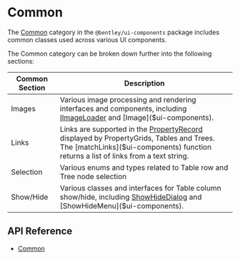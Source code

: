 # Common

The [Common]($ui-components:Common) category in the `@bentley/ui-components` package includes
common classes used across various UI components.

The Common category can be broken down further into the following sections:

|Common Section|Description
|-----|-----
|Images|Various image processing and rendering interfaces and components, including [IImageLoader]($ui-components) and [Image]($ui-components).
|Links|Links are supported in the [PropertyRecord]($ui-abstract) displayed by PropertyGrids, Tables and Trees. The [matchLinks]($ui-components) function returns a list of links from a text string.
|Selection|Various enums and types related to Table row and Tree node selection
|Show/Hide| Various classes and interfaces for Table column show/hide, including [ShowHideDialog]($ui-components) and [ShowHideMenu]($ui-components).

## API Reference

- [Common]($ui-components:Common)
